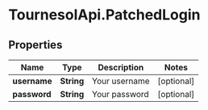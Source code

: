 # TournesolApi.PatchedLogin

## Properties

Name | Type | Description | Notes
------------ | ------------- | ------------- | -------------
**username** | **String** | Your username | [optional] 
**password** | **String** | Your password | [optional] 


